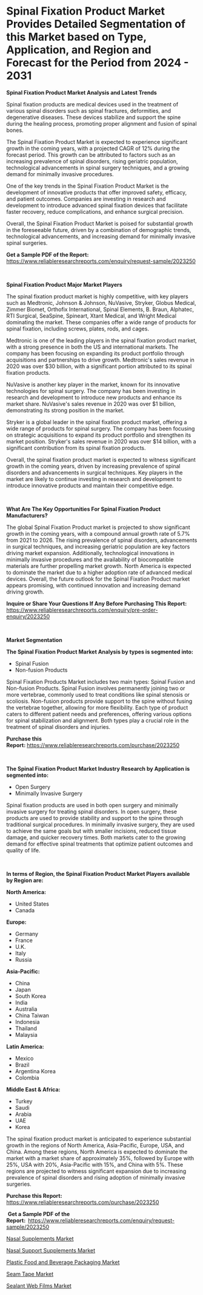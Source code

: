 <p><h1>Spinal Fixation Product Market Provides Detailed Segmentation of this Market based on Type, Application, and Region and Forecast for the Period from 2024 - 2031</h1></p><p><strong>Spinal Fixation Product Market Analysis and Latest Trends</strong></p>
<p><p>Spinal fixation products are medical devices used in the treatment of various spinal disorders such as spinal fractures, deformities, and degenerative diseases. These devices stabilize and support the spine during the healing process, promoting proper alignment and fusion of spinal bones.</p><p>The Spinal Fixation Product Market is expected to experience significant growth in the coming years, with a projected CAGR of 12% during the forecast period. This growth can be attributed to factors such as an increasing prevalence of spinal disorders, rising geriatric population, technological advancements in spinal surgery techniques, and a growing demand for minimally invasive procedures.</p><p>One of the key trends in the Spinal Fixation Product Market is the development of innovative products that offer improved safety, efficacy, and patient outcomes. Companies are investing in research and development to introduce advanced spinal fixation devices that facilitate faster recovery, reduce complications, and enhance surgical precision.</p><p>Overall, the Spinal Fixation Product Market is poised for substantial growth in the foreseeable future, driven by a combination of demographic trends, technological advancements, and increasing demand for minimally invasive spinal surgeries.</p></p>
<p><strong>Get a Sample PDF of the Report:&nbsp;</strong> <a href="https://www.reliableresearchreports.com/enquiry/request-sample/2023250">https://www.reliableresearchreports.com/enquiry/request-sample/2023250</a></p>
<p>&nbsp;</p>
<p><strong>Spinal Fixation Product Major Market Players</strong></p>
<p><p>The spinal fixation product market is highly competitive, with key players such as Medtronic, Johnson & Johnson, NuVasive, Stryker, Globus Medical, Zimmer Biomet, Orthofix International, Spinal Elements, B. Braun, Alphatec, RTI Surgical, SeaSpine, Spineart, Xtant Medical, and Wright Medical dominating the market. These companies offer a wide range of products for spinal fixation, including screws, plates, rods, and cages.</p><p>Medtronic is one of the leading players in the spinal fixation product market, with a strong presence in both the US and international markets. The company has been focusing on expanding its product portfolio through acquisitions and partnerships to drive growth. Medtronic's sales revenue in 2020 was over $30 billion, with a significant portion attributed to its spinal fixation products.</p><p>NuVasive is another key player in the market, known for its innovative technologies for spinal surgery. The company has been investing in research and development to introduce new products and enhance its market share. NuVasive's sales revenue in 2020 was over $1 billion, demonstrating its strong position in the market.</p><p>Stryker is a global leader in the spinal fixation product market, offering a wide range of products for spinal surgery. The company has been focusing on strategic acquisitions to expand its product portfolio and strengthen its market position. Stryker's sales revenue in 2020 was over $14 billion, with a significant contribution from its spinal fixation products.</p><p>Overall, the spinal fixation product market is expected to witness significant growth in the coming years, driven by increasing prevalence of spinal disorders and advancements in surgical techniques. Key players in the market are likely to continue investing in research and development to introduce innovative products and maintain their competitive edge.</p></p>
<p>&nbsp;</p>
<p><strong>What Are The Key Opportunities For Spinal Fixation Product Manufacturers?</strong></p>
<p><p>The global Spinal Fixation Product market is projected to show significant growth in the coming years, with a compound annual growth rate of 5.7% from 2021 to 2026. The rising prevalence of spinal disorders, advancements in surgical techniques, and increasing geriatric population are key factors driving market expansion. Additionally, technological innovations in minimally invasive procedures and the availability of biocompatible materials are further propelling market growth. North America is expected to dominate the market due to a higher adoption rate of advanced medical devices. Overall, the future outlook for the Spinal Fixation Product market appears promising, with continued innovation and increasing demand driving growth.</p></p>
<p><strong>Inquire or Share Your Questions If Any Before Purchasing This Report:</strong> <a href="https://www.reliableresearchreports.com/enquiry/pre-order-enquiry/2023250">https://www.reliableresearchreports.com/enquiry/pre-order-enquiry/2023250</a></p>
<p>&nbsp;</p>
<p><strong>Market Segmentation</strong></p>
<p><strong>The Spinal Fixation Product Market Analysis by types is segmented into:</strong></p>
<p><ul><li>Spinal Fusion</li><li>Non-fusion Products</li></ul></p>
<p><p>Spinal Fixation Products Market includes two main types: Spinal Fusion and Non-fusion Products. Spinal Fusion involves permanently joining two or more vertebrae, commonly used to treat conditions like spinal stenosis or scoliosis. Non-fusion products provide support to the spine without fusing the vertebrae together, allowing for more flexibility. Each type of product caters to different patient needs and preferences, offering various options for spinal stabilization and alignment. Both types play a crucial role in the treatment of spinal disorders and injuries.</p></p>
<p><strong>Purchase this Report:&nbsp;</strong><a href="https://www.reliableresearchreports.com/purchase/2023250">https://www.reliableresearchreports.com/purchase/2023250</a></p>
<p>&nbsp;</p>
<p><strong>The Spinal Fixation Product Market Industry Research by Application is segmented into:</strong></p>
<p><ul><li>Open Surgery</li><li>Minimally Invasive Surgery</li></ul></p>
<p><p>Spinal fixation products are used in both open surgery and minimally invasive surgery for treating spinal disorders. In open surgery, these products are used to provide stability and support to the spine through traditional surgical procedures. In minimally invasive surgery, they are used to achieve the same goals but with smaller incisions, reduced tissue damage, and quicker recovery times. Both markets cater to the growing demand for effective spinal treatments that optimize patient outcomes and quality of life.</p></p>
<p>&nbsp;</p>
<p><strong>In terms of Region, the Spinal Fixation Product Market Players available by Region are:</strong></p>
<p>
    <p> <strong> North America: </strong>
        <ul>
            <li>United States</li>
            <li>Canada</li>
        </ul>
        </p> 
    <p> <strong> Europe: </strong>
        <ul>
            <li>Germany</li>
            <li>France</li>
            <li>U.K.</li>
            <li>Italy</li>
            <li>Russia</li>
        </ul>
        </p> 
    <p> <strong> Asia-Pacific: </strong>
        <ul>
            <li>China</li>
            <li>Japan</li>
            <li>South Korea</li>
            <li>India</li>
            <li>Australia</li>
            <li>China Taiwan</li>
            <li>Indonesia</li>
            <li>Thailand</li>
            <li>Malaysia</li>
        </ul>
        </p> 
    <p> <strong> Latin America: </strong>
        <ul>
            <li>Mexico</li>
            <li>Brazil</li>
            <li>Argentina Korea</li>
            <li>Colombia</li>
        </ul>
        </p> 
    <p> <strong> Middle East & Africa: </strong>
        <ul>
            <li>Turkey</li>
            <li>Saudi</li>
            <li>Arabia</li>
            <li>UAE</li>
            <li>Korea</li>
        </ul>
    </p>
    </p>
<p><p>The spinal fixation product market is anticipated to experience substantial growth in the regions of North America, Asia-Pacific, Europe, USA, and China. Among these regions, North America is expected to dominate the market with a market share of approximately 35%, followed by Europe with 25%, USA with 20%, Asia-Pacific with 15%, and China with 5%. These regions are projected to witness significant expansion due to increasing prevalence of spinal disorders and rising adoption of minimally invasive surgeries.</p></p>
<p><strong>Purchase this Report: </strong><a href="https://www.reliableresearchreports.com/purchase/2023250">https://www.reliableresearchreports.com/purchase/2023250</a></p>
<p>&nbsp;<strong>Get a Sample PDF of the Report:&nbsp;&nbsp;</strong><a href="https://www.reliableresearchreports.com/enquiry/request-sample/2023250">https://www.reliableresearchreports.com/enquiry/request-sample/2023250</a></p>
<p><strong></strong></p>
<p><p><a href="https://view.publitas.com/reportprime-1/nasal-supplements-market-size-market-share-and-global-market-analysis-report-2024-2031/">Nasal Supplements Market</a></p><p><a href="https://view.publitas.com/reportprime-1/nasal-support-supplements-market-size-global-industry-overview-market-segmentation-and-forecast-2024-to-2031/">Nasal Support Supplements Market</a></p><p><a href="https://meowing-lemming-dd3.notion.site/Plastic-Food-and-Beverage-Packaging-Market-Size-Growth-and-Forecast-from-2024-2031-2258957b6b8c4a05922f6c3d90db5429">Plastic Food and Beverage Packaging Market</a></p><p><a href="https://shimmer-gardenia-37a.notion.site/Insights-into-Seam-Tape-Market-Size-Analysing-Market-Share-Trends-and-Growth-from-2024-to-2031-64bde415205f433fa1c464bf6cb6935f">Seam Tape Market</a></p><p><a href="https://cute-banjo-8ca.notion.site/Sealant-Web-Films-Market-Furnish-Information-about-Market-Size-Market-Share-Market-Dynamics-and-P-c438c1f5b6804395b53d4510e1d7c3da">Sealant Web Films Market</a></p></p>